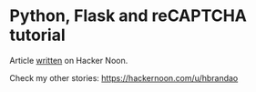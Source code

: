 # Python, Flask and reCAPTCHA tutorial

Article [written]() on Hacker Noon.

Check my other stories: https://hackernoon.com/u/hbrandao
